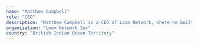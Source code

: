 ```yaml
---
name: "Matthew Campbell"
role: "CEO"
description: "Matthew Campbell is a CEO of Loom Network, where he built one of the first Plasma Cash implementations, and an Ethereum sidechain framework called the Loom SDK. Previously a microservices scalability expert at DigitalOcean. He is writting a book called \"Microservices in Go\". He has spoke at over 20 international conferences, including GothamGO, Hashicorp Conf, JS Conf, GO India, UK GOlang, MicroXchng, Prometheus Conf. You can see some videos of my previous talks on my Youtube https://www.youtube.com/playlist?list=PL9pIpc63NOOaBy3HxQVIhoNeNT8_d8maL . He blogs at https://medium.com/loom-network/ .  In the past he worked at Thomson Reuters, Bloomberg, Gucci, and Cartoon network."
organization: "Loom Network Inc"
country: "British Indian Ocean Territory"
---
```

